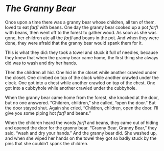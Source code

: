 # ***The Granny Bear***



Once upon a time there was a granny bear whose children, all ten of them, loved to eat *farfl* with beans. One day the granny bear cooked up a pot *farfl* with beans, then went off to the forest to gather wood. As soon as she was gone, her children ate all the *farfl* and beans in the pot. And when they were done, they were afraid that the granny bear would spank them for it.

This is what they did: they took a towel and stuck it full of needles, because they knew that when the granny bear came home, the first thing she always did was to wash and dry her hands.

Then the children all hid. One hid in the closet while another crawled under the closet. One climbed on top of the clock while another crawled under the clock. One got into a chest while another crawled on top of the chest. One got into a cubbyhole while another crawled under the cubbyhole.

When the granny bear came home from the forest, she knocked at the door, but no one answered. “Children, children,” she called, “open the door.” But the door stayed shut. Again she cried, “Children, children, open the door. I’ll give you some piping hot *farfl* and beans.”

When the children heard the words *farfl* and beans, they came out of hiding and opened the door for the granny bear. “Granny Bear, Granny Bear,” they said, “wash and dry your hands.” And the granny bear did. She washed up, and when she wiped her hands on the towel they got so badly stuck by the pins that she couldn’t spank the children.